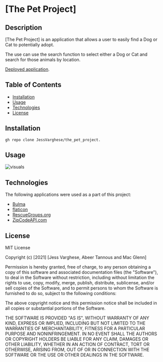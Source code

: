 # [The Pet Project]

## Description

[The Pet Project] is an application that allows a user to easily find a Dog or Cat to potentially adopt.

The use can use the search function to select either a Dog or Cat and search for those animals by location.


[Deployed application](https://github.com/JessVarghese/the_pet_project).

## Table of Contents

* [Installation](#Installation)
* [Usage](#usage)
* [Technologies](#technologies)
* [License](#license)





## Installation

```
gh repo clone JessVarghese/the_pet_project.

```

## Usage


![visuals](https://github.com/JessVarghese/the_pet_project/blob/develop/images/tpp_image.png)

## Technologies
The following applications were used as a part of this project:

* [Bulma](https://bulma.io/)
* [flaticon](https://www.flaticon.com/)
* [RescueGroups.org](https://rescuegroups.org/services/adoptable-pet-data-api/)
* [ZipCodeAPI.com](http://www.zipcodeapi.com/index.php)

## License

MIT License

Copyright (c) [2021] [Jess Varghese, Abeer Tannous and Mac Glenn]

Permission is hereby granted, free of charge, to any person obtaining a copy
of this software and associated documentation files (the "Software"), to deal
in the Software without restriction, including without limitation the rights
to use, copy, modify, merge, publish, distribute, sublicense, and/or sell
copies of the Software, and to permit persons to whom the Software is
furnished to do so, subject to the following conditions:

The above copyright notice and this permission notice shall be included in all
copies or substantial portions of the Software.

THE SOFTWARE IS PROVIDED "AS IS", WITHOUT WARRANTY OF ANY KIND, EXPRESS OR
IMPLIED, INCLUDING BUT NOT LIMITED TO THE WARRANTIES OF MERCHANTABILITY,
FITNESS FOR A PARTICULAR PURPOSE AND NONINFRINGEMENT. IN NO EVENT SHALL THE
AUTHORS OR COPYRIGHT HOLDERS BE LIABLE FOR ANY CLAIM, DAMAGES OR OTHER
LIABILITY, WHETHER IN AN ACTION OF CONTRACT, TORT OR OTHERWISE, ARISING FROM,
OUT OF OR IN CONNECTION WITH THE SOFTWARE OR THE USE OR OTHER DEALINGS IN THE
SOFTWARE.
